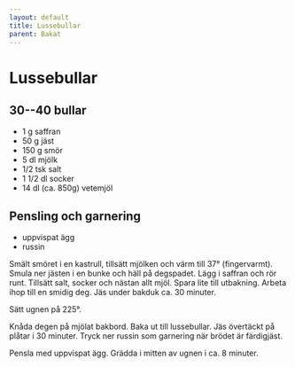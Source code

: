 ```yaml
---
layout: default
title: Lussebullar
parent: Bakat
---
```

# Lussebullar

## 30--40 bullar


- 1 g saffran
- 50 g jäst
- 150 g smör
- 5 dl mjölk
- 1/2 tsk salt
- 1 1/2 dl socker
- 14 dl (ca. 850g) vetemjöl

## Pensling och garnering

- uppvispat ägg
- russin


Smält smöret i en kastrull, tillsätt mjölken och värm till 37° (fingervarmt). Smula ner
jästen i en bunke och häll på degspadet. Lägg i saffran och rör runt. Tillsätt salt,
socker och nästan allt mjöl. Spara lite till utbakning. Arbeta ihop till en smidig deg.
Jäs under bakduk ca. 30 minuter.

Sätt ugnen på 225°.

Knåda degen på mjölat bakbord. Baka ut till lussebullar. Jäs övertäckt på plåtar i 30
minuter. Tryck ner russin som garnering när brödet är färdigjäst.

Pensla med uppvispat ägg. Grädda i mitten av ugnen i ca. 8 minuter.
